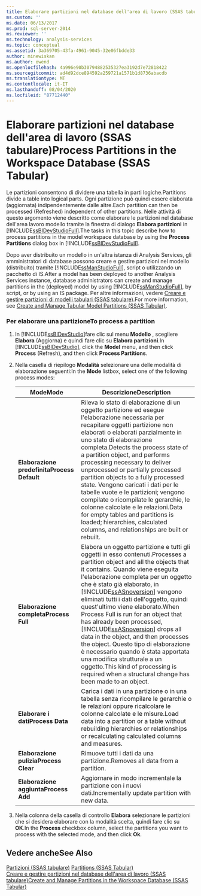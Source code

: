 ```yaml
---
title: Elaborare partizioni nel database dell'area di lavoro (SSAS tabulare) | Microsoft Docs
ms.custom: ''
ms.date: 06/13/2017
ms.prod: sql-server-2014
ms.reviewer: ''
ms.technology: analysis-services
ms.topic: conceptual
ms.assetid: 3a369705-43fa-4961-9045-32e06fbdde33
author: minewiskan
ms.author: owend
ms.openlocfilehash: 4a996e90b30794882535327ea3192d7e72818422
ms.sourcegitcommit: ad4d92dce894592a259721a1571b1d8736abacdb
ms.translationtype: MT
ms.contentlocale: it-IT
ms.lasthandoff: 08/04/2020
ms.locfileid: "87712440"
---
```

# <a name="process-partitions-in-the-workspace-database-ssas-tabular"></a><span data-ttu-id="a4c12-102">Elaborare partizioni nel database dell'area di lavoro (SSAS tabulare)</span><span class="sxs-lookup"><span data-stu-id="a4c12-102">Process Partitions in the Workspace Database (SSAS Tabular)</span></span>
  <span data-ttu-id="a4c12-103">Le partizioni consentono di dividere una tabella in parti logiche.</span><span class="sxs-lookup"><span data-stu-id="a4c12-103">Partitions divide a table into logical parts.</span></span> <span data-ttu-id="a4c12-104">Ogni partizione può quindi essere elaborata (aggiornata) indipendentemente dalle altre.</span><span class="sxs-lookup"><span data-stu-id="a4c12-104">Each partition can then be processed (Refreshed) independent of other partitions.</span></span> <span data-ttu-id="a4c12-105">Nelle attività di questo argomento viene descritto come elaborare le partizioni nel database dell'area lavoro modello tramite la finestra di dialogo **Elabora partizioni** in [!INCLUDE[ssBIDevStudioFull](../../includes/ssbidevstudiofull-md.md)].</span><span class="sxs-lookup"><span data-stu-id="a4c12-105">The tasks in this topic describe how to process partitions in the model workspace database by using the **Process Partitions** dialog box in [!INCLUDE[ssBIDevStudioFull](../../includes/ssbidevstudiofull-md.md)].</span></span>  
  
 <span data-ttu-id="a4c12-106">Dopo aver distribuito un modello in un'altra istanza di Analysis Services, gli amministratori di database possono creare e gestire partizioni nel modello (distribuito) tramite [!INCLUDE[ssManStudioFull](../../includes/ssmanstudiofull-md.md)], script o utilizzando un pacchetto di IS.</span><span class="sxs-lookup"><span data-stu-id="a4c12-106">After a model has been deployed to another Analysis Services instance, database administrators can create and manage partitions in the (deployed) model by using [!INCLUDE[ssManStudioFull](../../includes/ssmanstudiofull-md.md)], by script, or by using an IS package.</span></span> <span data-ttu-id="a4c12-107">Per altre informazioni, vedere [Creare e gestire partizioni di modelli tabulari &#40;SSAS tabulare&#41;](partitions-ssas-tabular.md).</span><span class="sxs-lookup"><span data-stu-id="a4c12-107">For more information, see [Create and Manage Tabular Model Partitions &#40;SSAS Tabular&#41;](partitions-ssas-tabular.md).</span></span>  
  
###  <a name="to-process-a-partition"></a><a name="bkmk_create_new"></a> <span data-ttu-id="a4c12-108">Per elaborare una partizione</span><span class="sxs-lookup"><span data-stu-id="a4c12-108">To process a partition</span></span>  
  
1.  <span data-ttu-id="a4c12-109">In [!INCLUDE[ssBIDevStudio](../../includes/ssbidevstudio-md.md)]fare clic sul menu **Modello** , scegliere **Elabora** (Aggiorna) e quindi fare clic su **Elabora partizioni**.</span><span class="sxs-lookup"><span data-stu-id="a4c12-109">In [!INCLUDE[ssBIDevStudio](../../includes/ssbidevstudio-md.md)], click the **Model** menu, and then click **Process** (Refresh), and then click **Process Partitions**.</span></span>  
  
2.  <span data-ttu-id="a4c12-110">Nella casella di riepilogo **Modalità** selezionare una delle modalità di elaborazione seguenti:</span><span class="sxs-lookup"><span data-stu-id="a4c12-110">In the **Mode** listbox, select one of the following process modes:</span></span>  
  
    |<span data-ttu-id="a4c12-111">Mode</span><span class="sxs-lookup"><span data-stu-id="a4c12-111">Mode</span></span>|<span data-ttu-id="a4c12-112">Descrizione</span><span class="sxs-lookup"><span data-stu-id="a4c12-112">Description</span></span>|  
    |----------|-----------------|  
    |<span data-ttu-id="a4c12-113">**Elaborazione predefinita**</span><span class="sxs-lookup"><span data-stu-id="a4c12-113">**Process Default**</span></span>|<span data-ttu-id="a4c12-114">Rileva lo stato di elaborazione di un oggetto partizione ed esegue l'elaborazione necessaria per recapitare oggetti partizione non elaborati o elaborati parzialmente in uno stato di elaborazione completa.</span><span class="sxs-lookup"><span data-stu-id="a4c12-114">Detects the process state of a partition object, and performs processing necessary to deliver unprocessed or partially processed partition objects to a fully processed state.</span></span> <span data-ttu-id="a4c12-115">Vengono caricati i dati per le tabelle vuote e le partizioni; vengono compilate o ricompilate le gerarchie, le colonne calcolate e le relazioni.</span><span class="sxs-lookup"><span data-stu-id="a4c12-115">Data for empty tables and partitions is loaded; hierarchies, calculated columns, and relationships are built or rebuilt.</span></span>|  
    |<span data-ttu-id="a4c12-116">**Elaborazione completa**</span><span class="sxs-lookup"><span data-stu-id="a4c12-116">**Process Full**</span></span>|<span data-ttu-id="a4c12-117">Elabora un oggetto partizione e tutti gli oggetti in esso contenuti.</span><span class="sxs-lookup"><span data-stu-id="a4c12-117">Processes a partition object and all the objects that it contains.</span></span> <span data-ttu-id="a4c12-118">Quando viene eseguita l'elaborazione completa per un oggetto che è stato già elaborato, in [!INCLUDE[ssASnoversion](../../includes/ssasnoversion-md.md)] vengono eliminati tutti i dati dell'oggetto, quindi quest'ultimo viene elaborato.</span><span class="sxs-lookup"><span data-stu-id="a4c12-118">When Process Full is run for an object that has already been processed, [!INCLUDE[ssASnoversion](../../includes/ssasnoversion-md.md)] drops all data in the object, and then processes the object.</span></span> <span data-ttu-id="a4c12-119">Questo tipo di elaborazione è necessario quando è stata apportata una modifica strutturale a un oggetto.</span><span class="sxs-lookup"><span data-stu-id="a4c12-119">This kind of processing is required when a structural change has been made to an object.</span></span>|  
    |<span data-ttu-id="a4c12-120">**Elaborare i dati**</span><span class="sxs-lookup"><span data-stu-id="a4c12-120">**Process Data**</span></span>|<span data-ttu-id="a4c12-121">Carica i dati in una partizione o in una tabella senza ricompilare le gerarchie o le relazioni oppure ricalcolare le colonne calcolate e le misure.</span><span class="sxs-lookup"><span data-stu-id="a4c12-121">Load data into a partition or a table without rebuilding hierarchies or relationships or recalculating calculated columns and measures.</span></span>|  
    |<span data-ttu-id="a4c12-122">**Elaborazione pulizia**</span><span class="sxs-lookup"><span data-stu-id="a4c12-122">**Process Clear**</span></span>|<span data-ttu-id="a4c12-123">Rimuove tutti i dati da una partizione.</span><span class="sxs-lookup"><span data-stu-id="a4c12-123">Removes all data from a partition.</span></span>|  
    |<span data-ttu-id="a4c12-124">**Elaborazione aggiunta**</span><span class="sxs-lookup"><span data-stu-id="a4c12-124">**Process Add**</span></span>|<span data-ttu-id="a4c12-125">Aggiornare in modo incrementale la partizione con i nuovi dati.</span><span class="sxs-lookup"><span data-stu-id="a4c12-125">Incrementally update partition with new data.</span></span>|  
  
3.  <span data-ttu-id="a4c12-126">Nella colonna della casella di controllo **Elabora** selezionare le partizioni che si desidera elaborare con la modalità scelta, quindi fare clic su **OK**.</span><span class="sxs-lookup"><span data-stu-id="a4c12-126">In the **Process** checkbox column, select the partitions you want to process with the selected mode, and then click **Ok**.</span></span>  
  
## <a name="see-also"></a><span data-ttu-id="a4c12-127">Vedere anche</span><span class="sxs-lookup"><span data-stu-id="a4c12-127">See Also</span></span>  
 <span data-ttu-id="a4c12-128">[Partizioni &#40;SSAS tabulare&#41;](partitions-ssas-tabular.md) </span><span class="sxs-lookup"><span data-stu-id="a4c12-128">[Partitions &#40;SSAS Tabular&#41;](partitions-ssas-tabular.md) </span></span>  
 [<span data-ttu-id="a4c12-129">Creare e gestire partizioni nel database dell'area di lavoro &#40;SSAS tabulare&#41;</span><span class="sxs-lookup"><span data-stu-id="a4c12-129">Create and Manage Partitions in the Workspace Database &#40;SSAS Tabular&#41;</span></span>](workspace-database-ssas-tabular.md)  
  
  
